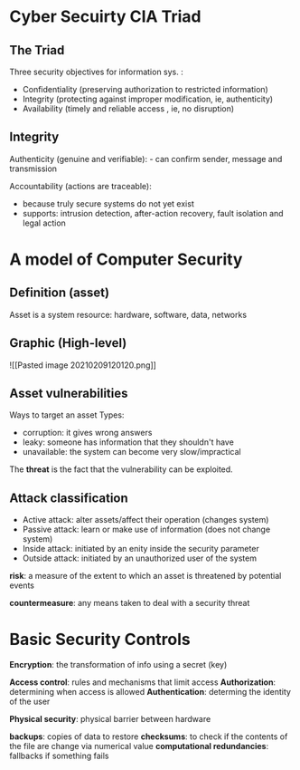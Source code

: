 # Cyber Secuirty CIA Triad
## The Triad
Three security objectives for information sys. :
- Confidentiality (preserving authorization to restricted information)
- Integrity (protecting against improper modification, ie, authenticity)
- Availability (timely and reliable access , ie, no disruption)

## Integrity
Authenticity (genuine and verifiable):
	- can confirm sender, message and transmission

Accountability (actions are traceable):
- because truly secure systems do not yet exist
- supports: intrusion detection, after-action recovery, fault isolation and legal action


# A model of Computer Security

## Definition (asset)
Asset is a system resource: hardware, software, data, networks

## Graphic (High-level)
![[Pasted image 20210209120120.png]]

## Asset vulnerabilities
Ways to target an asset
Types:
- corruption: it gives wrong answers
- leaky: someone has information that they shouldn't have
- unavailable: the system can become very slow/impractical

The **threat** is the fact that the vulnerability can be exploited.

## Attack classification
- Active attack: alter assets/affect their operation (changes system)
- Passive attack: learn or make use of information (does not change system)
- Inside attack: initiated by an enity inside the security parameter
- Outside attack: initiated by an unauthorized user of the system

**risk**: a measure of the extent to which an asset is threatened by potential events 

**countermeasure**: any means taken to deal with a security threat

# Basic Security Controls
**Encryption**: the transformation of info using a secret (key)

**Access control**: rules and mechanisms that limit access
**Authorization**: determining when access is allowed
**Authentication**: determing the identity of the user

**Physical security**: physical barrier between hardware

**backups**: copies of data to restore
**checksums**: to check if the contents of the file are change via numerical value
**computational redundancies**: fallbacks if something fails